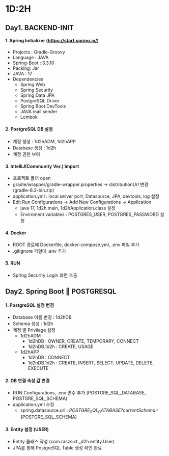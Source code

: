 # 1D:2H

## Day1. BACKEND-INIT

#### 1. Spring Initializer (https://start.spring.io/)

- Projects : Gradle-Groovy
- Language : JAVA
- Spring-Boot : 3.3.10
- Packing: Jar
- JAVA : 17
- Dependencies
  - Spring Web
  - Spring Security
  - Spring Data JPA
  - PostgreSQL Driver
  - Spring Boot DevTools
  - JAVA mail sender
  - Lombok

#### 2. PostgreSQL DB 설정
- 계정 생성 : 1d2hADM, 1d2hAPP
- Database 생성 : 1d2h
- 계정 권한 부여

#### 3. IntelliJ(Community Ver.) Import
- 프로젝트 폴더 open
- gradle/wrapper/gradle-wrapper.properties -> distributionUrl 변경 (gradle-8.3-bin.zip)
- application.yml : local server port, Datasource, JPA, devtools, log 설정
- Edit Run Configurations -> Add New Configurations -> Application
  - java 17, 1d2h.main, 1d2hApplication.class 설정
  - Enviroment variables : POSTGRES_USER, POSTGRES_PASSWORD 설정

#### 4. Docker
- ROOT 경로에 Dockerfile, docker-compose.yml, .env 파일 추가
- .gitignore 파일에 .env 추가

#### 5. RUN
- Spring Security Login 화면 호출


## Day2. Spring Boot 🔗 POSTGRESQL

#### 1. PostgreSQL 설정 변경
- Database 이름 변경 : 1d2hDB
- Schema 생성 : 1d2h
- 계정 별 Privilege 설정
  - 1d2hADM 
    - 1d2hDB : OWNER, CREATE, TEMPORARY, CONNECT
    - 1d2hDB.1d2h : CREATE, USAGE
  - 1d2hAPP
    - 1d2hDB : CONNECT
    - 1d2hDB.1d2h : CREATE, INSERT, SELECT, UPDATE, DELETE, EXECUTE

#### 2. DB 연결 속성 값 변경
- RUN Configurations, .env 변수 추가 (POSTGRE_SQL_DATABASE, POSTGRE_SQL_SCHEMA)
- application.yml 수정
  - spring.datasource.url : ${POSTGRE_SQL_DATABASE}?currentSchema=${POSTGRE_SQL_SCHEMA}

#### 3. Entity 설정 (USER)
- Entity 클래스 작성 (com.raszsixt._d2h.entity.User)
- JPA를 통해 PostgreSQL Table 생성 확인 완료

